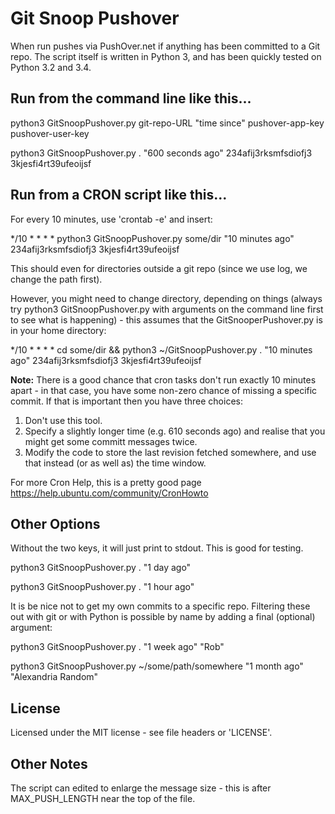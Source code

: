 Git Snoop Pushover
==================

When run pushes via PushOver.net if anything has been committed to a Git repo. The script itself 
is written in Python 3, and has been quickly tested on Python 3.2 and 3.4. 

Run from the command line like this...
--------------------------------------

python3 GitSnoopPushover.py git-repo-URL "time since" pushover-app-key pushover-user-key

python3 GitSnoopPushover.py . "600 seconds ago" 234afij3rksmfsdiofj3 3kjesfi4rt39ufeoijsf


Run from a CRON script like this...
-----------------------------------

For every 10 minutes, use 'crontab -e' and insert:

*/10 * * * * python3 GitSnoopPushover.py some/dir "10 minutes ago" 234afij3rksmfsdiofj3 3kjesfi4rt39ufeoijsf

This should even for directories outside a git repo (since we use log, we change the path first).

However, you might need to change directory, depending on things (always try python3 GitSnoopPushover.py with arguments on the command line first to see what is happening) - this assumes that the GitSnooperPushover.py is in your home directory:

*/10 * * * * cd some/dir && python3 ~/GitSnoopPushover.py . "10 minutes ago" 234afij3rksmfsdiofj3 3kjesfi4rt39ufeoijsf


**Note:** There is a good chance that cron tasks don't run exactly 10 minutes apart - in that case, you have some non-zero chance of missing a specific commit. If that is important then you have three choices:

1. Don't use this tool.
2. Specify a slightly longer time (e.g. 610 seconds ago) and realise that you might get some committ messages twice.
3. Modify the code to store the last revision fetched somewhere, and use that instead (or as well as) the time window.


For more Cron Help, this is a pretty good page https://help.ubuntu.com/community/CronHowto


Other Options
-------------

Without the two keys, it will just print to stdout. This is good for testing.

  python3 GitSnoopPushover.py . "1 day ago"

  python3 GitSnoopPushover.py . "1 hour ago"

It is be nice not to get my own commits to a specific repo. Filtering these out with git 
or with Python is possible by name by adding a final (optional) argument:

  python3 GitSnoopPushover.py . "1 week ago" "Rob"

  python3 GitSnoopPushover.py ~/some/path/somewhere "1 month ago" "Alexandria Random"


License
-------

Licensed under the MIT license - see file headers or 'LICENSE'.


Other Notes
------------

The script can edited to enlarge the message size - this is after MAX_PUSH_LENGTH near the top of the file.


